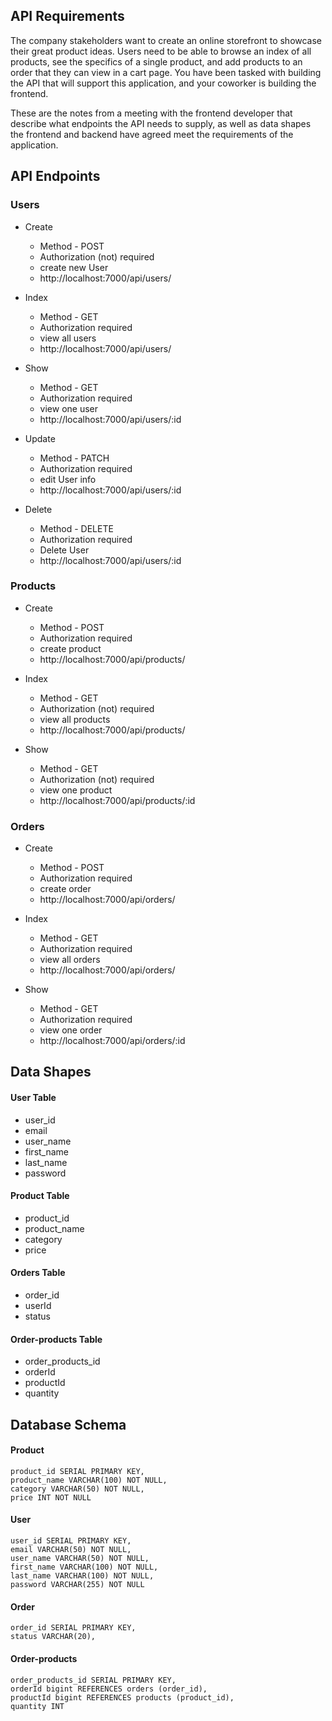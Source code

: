 ## API Requirements

The company stakeholders want to create an online storefront to showcase their great product ideas. Users need to be able to browse an index of all products, see the specifics of a single product, and add products to an order that they can view in a cart page. You have been tasked with building the API that will support this application, and your coworker is building the frontend.

These are the notes from a meeting with the frontend developer that describe what endpoints the API needs to supply, as well as data shapes the frontend and backend have agreed meet the requirements of the application.

## API Endpoints

### Users

-  Create

   -  Method - POST
   -  Authorization (not) required
   -  create new User
   -  http://localhost:7000/api/users/

-  Index

   -  Method - GET
   -  Authorization required
   -  view all users
   -  http://localhost:7000/api/users/

-  Show

   -  Method - GET
   -  Authorization required
   -  view one user
   -  http://localhost:7000/api/users/:id

-  Update

   -  Method - PATCH
   -  Authorization required
   -  edit User info
   -  http://localhost:7000/api/users/:id

-  Delete
   -  Method - DELETE
   -  Authorization required
   -  Delete User
   -  http://localhost:7000/api/users/:id

### Products

-  Create

   -  Method - POST
   -  Authorization required
   -  create product
   -  http://localhost:7000/api/products/

-  Index

   -  Method - GET
   -  Authorization (not) required
   -  view all products
   -  http://localhost:7000/api/products/

-  Show

   -  Method - GET
   -  Authorization (not) required
   -  view one product
   -  http://localhost:7000/api/products/:id

### Orders

-  Create

   -  Method - POST
   -  Authorization required
   -  create order
   -  http://localhost:7000/api/orders/

-  Index

   -  Method - GET
   -  Authorization required
   -  view all orders
   -  http://localhost:7000/api/orders/

-  Show

   -  Method - GET
   -  Authorization required
   -  view one order
   -  http://localhost:7000/api/orders/:id

## Data Shapes

#### User Table

-  user_id
-  email
-  user_name
-  first_name
-  last_name
-  password

#### Product Table

-  product_id
-  product_name
-  category
-  price

#### Orders Table

-  order_id
-  userId
-  status

#### Order-products Table

-  order_products_id
-  orderId
-  productId
-  quantity

## Database Schema

#### Product

    product_id SERIAL PRIMARY KEY,
    product_name VARCHAR(100) NOT NULL,
    category VARCHAR(50) NOT NULL,
    price INT NOT NULL

#### User

    user_id SERIAL PRIMARY KEY,
    email VARCHAR(50) NOT NULL,
    user_name VARCHAR(50) NOT NULL,
    first_name VARCHAR(100) NOT NULL,
    last_name VARCHAR(100) NOT NULL,
    password VARCHAR(255) NOT NULL

#### Order

    order_id SERIAL PRIMARY KEY,
    status VARCHAR(20),

#### Order-products

    order_products_id SERIAL PRIMARY KEY,
    orderId bigint REFERENCES orders (order_id),
    productId bigint REFERENCES products (product_id),
    quantity INT
